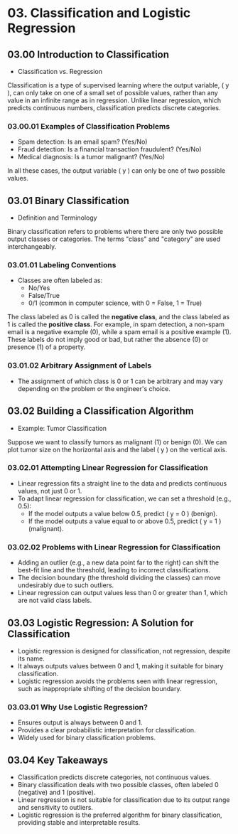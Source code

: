 # 03. Classification and Logistic Regression

## 03.00 Introduction to Classification

- Classification vs. Regression

Classification is a type of supervised learning where the output variable, \( y \), can only take on one of a small set of possible values, rather than any value in an infinite range as in regression. Unlike linear regression, which predicts continuous numbers, classification predicts discrete categories.

### 03.00.01 Examples of Classification Problems

- Spam detection: Is an email spam? (Yes/No)
- Fraud detection: Is a financial transaction fraudulent? (Yes/No)
- Medical diagnosis: Is a tumor malignant? (Yes/No)

In all these cases, the output variable \( y \) can only be one of two possible values.

## 03.01 Binary Classification

- Definition and Terminology

Binary classification refers to problems where there are only two possible output classes or categories. The terms "class" and "category" are used interchangeably.

### 03.01.01 Labeling Conventions

- Classes are often labeled as:
  - No/Yes
  - False/True
  - 0/1 (common in computer science, with 0 = False, 1 = True)

The class labeled as 0 is called the **negative class**, and the class labeled as 1 is called the **positive class**. For example, in spam detection, a non-spam email is a negative example (0), while a spam email is a positive example (1). These labels do not imply good or bad, but rather the absence (0) or presence (1) of a property.

### 03.01.02 Arbitrary Assignment of Labels

- The assignment of which class is 0 or 1 can be arbitrary and may vary depending on the problem or the engineer's choice.

## 03.02 Building a Classification Algorithm

- Example: Tumor Classification

Suppose we want to classify tumors as malignant (1) or benign (0). We can plot tumor size on the horizontal axis and the label \( y \) on the vertical axis.

### 03.02.01 Attempting Linear Regression for Classification

- Linear regression fits a straight line to the data and predicts continuous values, not just 0 or 1.
- To adapt linear regression for classification, we can set a threshold (e.g., 0.5):
  - If the model outputs a value below 0.5, predict \( y = 0 \) (benign).
  - If the model outputs a value equal to or above 0.5, predict \( y = 1 \) (malignant).

### 03.02.02 Problems with Linear Regression for Classification

- Adding an outlier (e.g., a new data point far to the right) can shift the best-fit line and the threshold, leading to incorrect classifications.
- The decision boundary (the threshold dividing the classes) can move undesirably due to such outliers.
- Linear regression can output values less than 0 or greater than 1, which are not valid class labels.

## 03.03 Logistic Regression: A Solution for Classification

- Logistic regression is designed for classification, not regression, despite its name.
- It always outputs values between 0 and 1, making it suitable for binary classification.
- Logistic regression avoids the problems seen with linear regression, such as inappropriate shifting of the decision boundary.

### 03.03.01 Why Use Logistic Regression?

- Ensures output is always between 0 and 1.
- Provides a clear probabilistic interpretation for classification.
- Widely used for binary classification problems.

## 03.04 Key Takeaways

- Classification predicts discrete categories, not continuous values.
- Binary classification deals with two possible classes, often labeled 0 (negative) and 1 (positive).
- Linear regression is not suitable for classification due to its output range and sensitivity to outliers.
- Logistic regression is the preferred algorithm for binary classification, providing stable and interpretable results.

